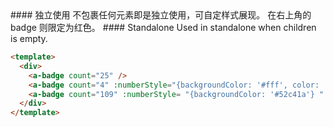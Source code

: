 <cn>
#### 独立使用
不包裹任何元素即是独立使用，可自定样式展现。
在右上角的 badge 则限定为红色。
</cn>

<us>
#### Standalone
Used in standalone when children is empty.
</us>

```html
<template>
  <div>
    <a-badge count="25" />
    <a-badge count="4" :numberStyle="{backgroundColor: '#fff', color: '#999', boxShadow: '0 0 0 1px #d9d9d9 inset'}" />
    <a-badge count="109" :numberStyle= "{backgroundColor: '#52c41a'} " />
  </div>
</template>
```
